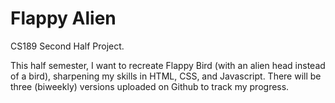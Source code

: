 # Flappy Alien

CS189 Second Half Project.

This half semester, I want to recreate Flappy Bird (with an alien head instead of a bird), sharpening my skills in HTML, CSS, and Javascript. There will be three (biweekly) versions uploaded on Github to track my progress.
